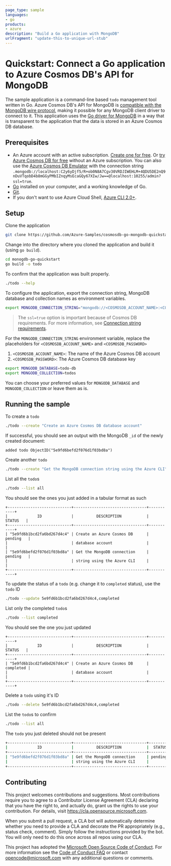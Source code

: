 ```yaml
---
page_type: sample
languages:
- go
products:
- azure
description: "Build a Go application with MongoDB"
urlFragment: "update-this-to-unique-url-stub"
---
```


# Quickstart: Connect a Go application to Azure Cosmos DB's API for MongoDB

The sample application is a command-line based `todo` management tool written in Go. Azure Cosmos DB's API for MongoDB is [compatible with the MongoDB wire protocol](https://docs.microsoft.com/azure/cosmos-db/mongodb-introduction#wire-protocol-compatibility), making it possible for any MongoDB client driver to connect to it. This application uses the [Go driver for MongoDB](https://github.com/mongodb/mongo-go-driver) in a way that is transparent to the application that the data is stored in an Azure Cosmos DB database.

## Prerequisites

- An Azure account with an active subscription. [Create one for free](https://azure.microsoft.com/free). Or [try Azure Cosmos DB for free](https://azure.microsoft.com/try/cosmosdb/) without an Azure subscription. You can also use the [Azure Cosmos DB Emulator](https://aka.ms/cosmosdb-emulator) with the connection string `.mongodb://localhost:C2y6yDjf5/R+ob0N8A7Cgv30VRDJIWEHLM+4QDU5DE2nQ9nDuVTqobD4b8mGGyPMbIZnqyMsEcaGQy67XIw/Jw==@localhost:10255/admin?ssl=true`.
- [Go](https://golang.org/) installed on your computer, and a working knowledge of Go.
- [Git](https://git-scm.com/downloads).
- If you don't want to use Azure Cloud Shell, [Azure CLI 2.0+](/cli/azure/install-azure-cli).

## Setup

Clone the application

```bash
git clone https://github.com/Azure-Samples/cosmosdb-go-mongodb-quickstart
```

Change into the directory where you cloned the application and build it (using `go build`).

```bash
cd monogdb-go-quickstart
go build -o todo
```

To confirm that the application was built properly.

```bash
./todo --help
```

To configure the application, export the connection string, MongoDB database and collection names as environment variables. 

```bash
export MONGODB_CONNECTION_STRING="mongodb://<COSMOSDB_ACCOUNT_NAME>:<COSMOSDB_PASSWORD>@<COSMOSDB_ACCOUNT_NAME>.mongo.cosmos.azure.com:10255/?ssl=true&replicaSet=globaldb&maxIdleTimeMS=120000&appName=@<COSMOSDB_ACCOUNT_NAME>@"
```

> The `ssl=true` option is important because of Cosmos DB requirements. For more information, see [Connection string requirements](connect-mongodb-account.md#connection-string-requirements).

For the `MONGODB_CONNECTION_STRING` environment variable, replace the placeholders for `<COSMOSDB_ACCOUNT_NAME>` and `<COSMOSDB_PASSWORD>`

1. `<COSMOSDB_ACCOUNT_NAME>`: The name of the Azure Cosmos DB account
2. `<COSMOSDB_PASSWORD>`: The Azure Cosmos DB database key

```bash
export MONGODB_DATABASE=todo-db
export MONGODB_COLLECTION=todos
```

You can choose your preferred values for `MONGODB_DATABASE` and `MONGODB_COLLECTION` or leave them as is.

## Running the sample

To create a `todo`

```bash
./todo --create "Create an Azure Cosmos DB database account"
```

If successful, you should see an output with the MongoDB `_id` of the newly created document:

```
added todo ObjectID("5e9fd6befd2f076d1f03bd8a")
```

Create another `todo`

```bash
./todo --create "Get the MongoDB connection string using the Azure CLI"
```

List all the `todo`s

```bash
./todo --list all
```

You should see the ones you just added in a tabular format as such

```
+----------------------------+--------------------------------+-----------+
|             ID             |          DESCRIPTION           |  STATUS   |
+----------------------------+--------------------------------+-----------+
| "5e9fd6b1bcd2fa6bd267d4c4" | Create an Azure Cosmos DB      | pending   |
|                            | database account               |           |
| "5e9fd6befd2f076d1f03bd8a" | Get the MongoDB connection     | pending   |
|                            | string using the Azure CLI     |           |
+----------------------------+--------------------------------+-----------+
```

To update the status of a `todo` (e.g. change it to `completed` status), use the `todo` ID

```bash
./todo --update 5e9fd6b1bcd2fa6bd267d4c4,completed
```

List only the completed `todo`s

```bash
./todo --list completed
```

You should see the one you just updated

```
+----------------------------+--------------------------------+-----------+
|             ID             |          DESCRIPTION           |  STATUS   |
+----------------------------+--------------------------------+-----------+
| "5e9fd6b1bcd2fa6bd267d4c4" | Create an Azure Cosmos DB      | completed |
|                            | database account               |           |
+----------------------------+--------------------------------+-----------+
```

Delete a `todo` using it's ID

```bash
./todo --delete 5e9fd6b1bcd2fa6bd267d4c4,completed
```

List the `todo`s to confirm

```bash
./todo --list all
```

The `todo` you just deleted should not be present

```bash
+----------------------------+--------------------------------+-----------+
|             ID             |          DESCRIPTION           |  STATUS   |
+----------------------------+--------------------------------+-----------+
| "5e9fd6befd2f076d1f03bd8a" | Get the MongoDB connection     | pending   |
|                            | string using the Azure CLI     |           |
+----------------------------+--------------------------------+-----------+
```

## Contributing

This project welcomes contributions and suggestions.  Most contributions require you to agree to a
Contributor License Agreement (CLA) declaring that you have the right to, and actually do, grant us
the rights to use your contribution. For details, visit https://cla.opensource.microsoft.com.

When you submit a pull request, a CLA bot will automatically determine whether you need to provide
a CLA and decorate the PR appropriately (e.g., status check, comment). Simply follow the instructions
provided by the bot. You will only need to do this once across all repos using our CLA.

This project has adopted the [Microsoft Open Source Code of Conduct](https://opensource.microsoft.com/codeofconduct/).
For more information see the [Code of Conduct FAQ](https://opensource.microsoft.com/codeofconduct/faq/) or
contact [opencode@microsoft.com](mailto:opencode@microsoft.com) with any additional questions or comments.

